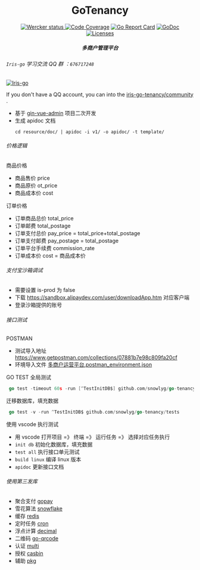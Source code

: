 <h1 align="center">GoTenancy</h1>

<div align="center">
    <a href="https://app.wercker.com/project/byKey/38763d8e14b612f57ad87f50a2b70f10">
      <img alt="Wercker status" src="https://app.wercker.com/status/38763d8e14b612f57ad87f50a2b70f10/s/master">
    </a>
    <a href="https://codecov.io/gh/snowlyg/go-tenancy"><img src="https://codecov.io/gh/snowlyg/go-tenancy/branch/master/graph/badge.svg" alt="Code Coverage"></a>
    <a href="https://goreportcard.com/report/github.com/snowlyg/go-tenancy"><img src="https://goreportcard.com/badge/github.com/snowlyg/go-tenancy" alt="Go Report Card"></a>
    <a href="https://godoc.org/github.com/snowlyg/go-tenancy"><img src="https://godoc.org/github.com/snowlyg/go-tenancy?status.svg" alt="GoDoc"></a>
    <a href="https://github.com/snowlyg/go-tenancy/blob/master/LICENSE"><img src="https://img.shields.io/github/license/snowlyg/go-tenancy" alt="Licenses"></a>
    <h5 align="center">多商户管理平台</h5>
</div>

###### `Iris-go` 学习交流 QQ 群 ：`676717248`
<a target="_blank" href="//shang.qq.com/wpa/qunwpa?idkey=cc99ccf86be594e790eacc91193789746af7df4a88e84fe949e61e5c6d63537c"><img border="0" src="http://pub.idqqimg.com/wpa/images/group.png" alt="Iris-go" title="Iris-go"></a>

If you don't have a QQ account, you can into the [iris-go-tenancy/community](https://gitter.im/iris-go-tenancy/community?utm_source=share-link&utm_medium=link&utm_campaign=share-link) .

- 基于 [gin-vue-admin](https://github.com/flipped-aurora/gin-vue-admin) 项目二次开发
- 生成 apidoc 文档
  ```shell
  cd resource/doc/ | apidoc -i v1/ -o apidoc/ -t template/
  ```

###### 价格逻辑

商品价格 
- 商品售价 price
- 商品原价 ot_price
- 商品成本价 cost
  
订单价格 
- 订单商品总价 total_price 
- 订单邮费 total_postage
- 订单支付总价 pay_price = total_price+total_postage
- 订单支付邮费 pay_postage = total_postage
- 订单平台手续费 commission_rate
- 订单成本价 cost = 商品成本价

###### 支付宝沙箱调试
- 需要设置 is-prod 为 false
- 下载 https://sandbox.alipaydev.com/user/downloadApp.htm 对应客户端
- 登录沙箱提供的账号


###### 接口测试

POSTMAN 
- 测试导入地址 https://www.getpostman.com/collections/07881b7e98c809fa20cf
- 环境导入文件 [多商户运营平台.postman_environment.json](./多商户运营平台.postman_environment.json)

GO TEST 
全局测试
```go
 go test -timeout 60s -run [^TestInitDB$] github.com/snowlyg/go-tenancy/tests 
```

迁移数据库，填充数据
```go
 go test -v -run ^TestInitDB$ github.com/snowlyg/go-tenancy/tests
```

使用 vscode 执行测试
- 用 vscode 打开项目 =》 终端 =》 运行任务 =》 选择对应任务执行
- `init db` 初始化数据库，填充数据
- `test all` 执行接口单元测试
- `build linux` 编译 linux 版本
- `apidoc` 更新接口文档


###### 使用第三发库
- 聚合支付 [gopay](https://github.com/go-pay/gopay)
- 雪花算法 [snowflake](https://github.com/bwmarrin/snowflake)
- 缓存 [redis](https://github.com/go-redis/redis/v8)
- 定时任务 [cron](https://github.com/robfig/cron/v3)
- 浮点计算 [decimal](https://github.com/shopspring/decimal)
- 二维码 [go-qrcode](https://github.com/skip2/go-qrcode)
- 认证 [multi](https://github.com/snowlyg/multi)
- 授权 [casbin](https://github.com/casbin/casbin/v2)
- 辅助 [pkg](https://github.com/chindeo/pkg) 

